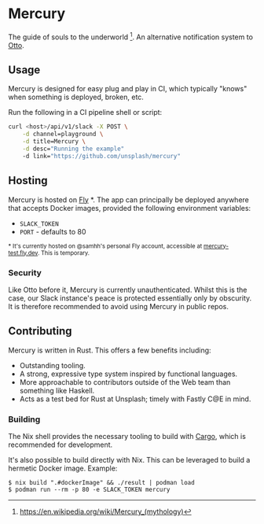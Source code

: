 # Mercury

The guide of souls to the underworld [^1]. An alternative notification system to [Otto](https://github.com/unsplash/otto).

## Usage

Mercury is designed for easy plug and play in CI, which typically "knows" when something is deployed, broken, etc.

Run the following in a CI pipeline shell or script:

```sh
curl <host>/api/v1/slack -X POST \
    -d channel=playground \
    -d title=Mercury \
    -d desc="Running the example"
    -d link="https://github.com/unsplash/mercury"
```

## Hosting

Mercury is hosted on [Fly](https://fly.io) \*. The app can principally be deployed anywhere that accepts Docker images, provided the following environment variables:

- `SLACK_TOKEN`
- `PORT` - defaults to 80

<sup>\* It's currently hosted on @samhh's personal Fly account, accessible at [mercury-test.fly.dev](https://mercury-test.fly.dev). This is temporary.</sup>

### Security

Like Otto before it, Mercury is currently unauthenticated. Whilst this is the case, our Slack instance's peace is protected essentially only by obscurity. It is therefore recommended to avoid using Mercury in public repos.

## Contributing

Mercury is written in Rust. This offers a few benefits including:

- Outstanding tooling.
- A strong, expressive type system inspired by functional languages.
- More approachable to contributors outside of the Web team than something like Haskell.
- Acts as a test bed for Rust at Unsplash; timely with Fastly C@E in mind.

### Building

The Nix shell provides the necessary tooling to build with [Cargo](https://doc.rust-lang.org/stable/cargo/), which is recommended for development.

It's also possible to build directly with Nix. This can be leveraged to build a hermetic Docker image. Example:

```console
$ nix build ".#dockerImage" && ./result | podman load
$ podman run --rm -p 80 -e SLACK_TOKEN mercury
```

[^1]: https://en.wikipedia.org/wiki/Mercury_(mythology)
